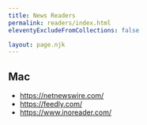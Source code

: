 ```yaml
---
title: News Readers
permalink: readers/index.html
eleventyExcludeFromCollections: false

layout: page.njk
---
```


## Mac
- https://netnewswire.com/
- https://feedly.com/
- https://www.inoreader.com/
